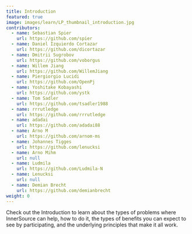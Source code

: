 ```yaml
---
title: Introduction
featured: true
image: images/learn/LP_thumbnail_introduction.jpg
contributors:
  - name: Sebastian Spier
    url: https://github.com/spier
  - name: Daniel Izquierdo Cortazar
    url: https://github.com/dicortazar
  - name: Dmitrii Sugrobov
    url: https://github.com/voborgus
  - name: Willem Jiang
    url: https://github.com/WillemJiang
  - name: Piergiorgio Lucidi
    url: https://github.com/OpenPj
  - name: Yoshitake Kobayashi
    url: https://github.com/ystk
  - name: Tom Sadler
    url: https://github.com/tsadler1988
  - name: rrrutledge
    url: https://github.com/rrrutledge
  - name: adadai
    url: https://github.com/adadai88
  - name: Arno M
    url: https://github.com/arnom-ms
  - name: Johannes Tigges
    url: https://github.com/lenucksi
  - name: Arno Mihm
    url: null
  - name: Ludmila
    url: https://github.com/Ludmila-N
  - name: Lenucksi
    url: null
  - name: Demian Brecht
    url: https://github.com/demianbrecht
weight: 0
---
```


Check out the Introduction to learn about the types of problems where InnerSource can help, how to do it, the types of benefits you can expect to see by participating, and the underlying principles that make it all work.
<!--- This file autogenerated from https://github.com/InnerSourceCommons/InnerSourceLearningPath/blob/master/scripts -->